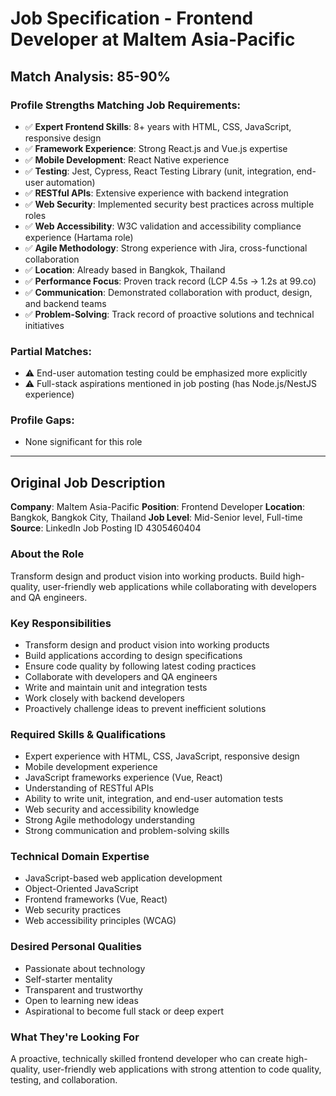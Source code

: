 # Job Specification - Frontend Developer at Maltem Asia-Pacific

## Match Analysis: 85-90%

### Profile Strengths Matching Job Requirements:
- ✅ **Expert Frontend Skills**: 8+ years with HTML, CSS, JavaScript, responsive design
- ✅ **Framework Experience**: Strong React.js and Vue.js expertise
- ✅ **Mobile Development**: React Native experience
- ✅ **Testing**: Jest, Cypress, React Testing Library (unit, integration, end-user automation)
- ✅ **RESTful APIs**: Extensive experience with backend integration
- ✅ **Web Security**: Implemented security best practices across multiple roles
- ✅ **Web Accessibility**: W3C validation and accessibility compliance experience (Hartama role)
- ✅ **Agile Methodology**: Strong experience with Jira, cross-functional collaboration
- ✅ **Location**: Already based in Bangkok, Thailand
- ✅ **Performance Focus**: Proven track record (LCP 4.5s → 1.2s at 99.co)
- ✅ **Communication**: Demonstrated collaboration with product, design, and backend teams
- ✅ **Problem-Solving**: Track record of proactive solutions and technical initiatives

### Partial Matches:
- ⚠️ End-user automation testing could be emphasized more explicitly
- ⚠️ Full-stack aspirations mentioned in job posting (has Node.js/NestJS experience)

### Profile Gaps:
- None significant for this role

---

## Original Job Description

**Company**: Maltem Asia-Pacific
**Position**: Frontend Developer
**Location**: Bangkok, Bangkok City, Thailand
**Job Level**: Mid-Senior level, Full-time
**Source**: LinkedIn Job Posting ID 4305460404

### About the Role
Transform design and product vision into working products. Build high-quality, user-friendly web applications while collaborating with developers and QA engineers.

### Key Responsibilities
- Transform design and product vision into working products
- Build applications according to design specifications
- Ensure code quality by following latest coding practices
- Collaborate with developers and QA engineers
- Write and maintain unit and integration tests
- Work closely with backend developers
- Proactively challenge ideas to prevent inefficient solutions

### Required Skills & Qualifications
- Expert experience with HTML, CSS, JavaScript, responsive design
- Mobile development experience
- JavaScript frameworks experience (Vue, React)
- Understanding of RESTful APIs
- Ability to write unit, integration, and end-user automation tests
- Web security and accessibility knowledge
- Strong Agile methodology understanding
- Strong communication and problem-solving skills

### Technical Domain Expertise
- JavaScript-based web application development
- Object-Oriented JavaScript
- Frontend frameworks (Vue, React)
- Web security practices
- Web accessibility principles (WCAG)

### Desired Personal Qualities
- Passionate about technology
- Self-starter mentality
- Transparent and trustworthy
- Open to learning new ideas
- Aspirational to become full stack or deep expert

### What They're Looking For
A proactive, technically skilled frontend developer who can create high-quality, user-friendly web applications with strong attention to code quality, testing, and collaboration.
